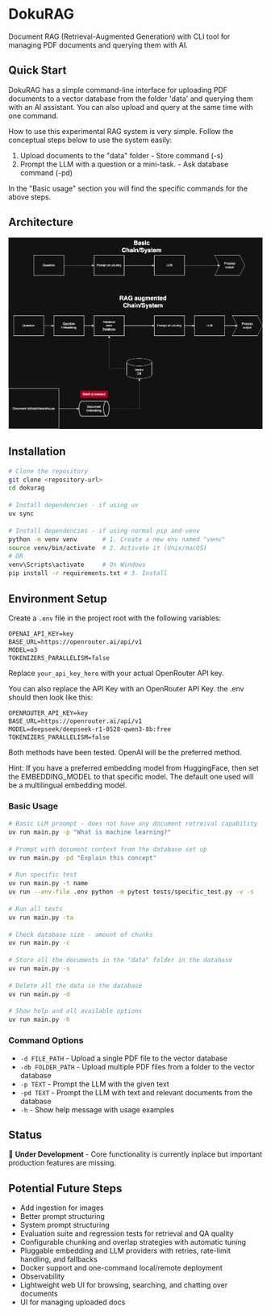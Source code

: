 # DokuRAG

Document RAG (Retrieval-Augmented Generation) with CLI tool for managing PDF documents and querying them with AI.

## Quick Start

DokuRAG has a simple command-line interface for uploading PDF documents to a vector database from the folder 'data' and querying them with an AI assistant. You can also upload and query at the same time with one command.

How to use this experimental RAG system is very simple. Follow the conceptual steps below to use the system easily:
1. Upload documents to the "data" folder - Store command (-s)
2. Prompt the LLM with a question or a mini-task. - Ask database command (-pd)

In the "Basic usage" section you will find the specific commands for the above steps.

## Architecture

![DokuRAG Architecture](assets/dokurag_architecture.png)

## Installation

```bash
# Clone the repository
git clone <repository-url>
cd dokurag

# Install dependencies - if using uv
uv sync

# Install dependencies - if using normal pip and venv
python -m venv venv       # 1. Create a new env named "venv"
source venv/bin/activate  # 2. Activate it (Unix/macOS)
# OR
venv\Scripts\activate     # On Windows
pip install -r requirements.txt # 3. Install


```

## Environment Setup

Create a `.env` file in the project root with the following variables:
```
OPENAI_API_KEY=key
BASE_URL=https://openrouter.ai/api/v1
MODEL=o3
TOKENIZERS_PARALLELISM=false
```


Replace `your_api_key_here` with your actual OpenRouter API key.

You can also replace the API Key with an OpenRouter API Key. the .env should then look like this:
```
OPENROUTER_API_KEY=key
BASE_URL=https://openrouter.ai/api/v1
MODEL=deepseek/deepseek-r1-0528-qwen3-8b:free
TOKENIZERS_PARALLELISM=false
```

Both methods have been tested. OpenAI will be the preferred method.

Hint: If you have a preferred embedding model from HuggingFace, then set the EMBEDDING_MODEL to that specific model. The default one used will be a multilingual embedding model.

### Basic Usage

```bash
# Basic LLM proompt - does not have any document retreival capability
uv run main.py -p "What is machine learning?"

# Prompt with document context from the database set up
uv run main.py -pd "Explain this concept"

# Run specific test
uv run main.py -t name
uv run --env-file .env python -m pytest tests/specific_test.py -v -s

# Run all tests
uv run main.py -ta

# Check database size - amount of chunks
uv run main.py -c

# Store all the documents in the "data" folder in the database
uv run main.py -s

# Delete all the data in the database
uv run main.py -d

# Show help and all available options
uv run main.py -h
```

### Command Options

- `-d FILE_PATH` - Upload a single PDF file to the vector database
- `-db FOLDER_PATH` - Upload multiple PDF files from a folder to the vector database
- `-p TEXT` - Prompt the LLM with the given text
- `-pd TEXT` - Prompt the LLM with text and relevant documents from the database
- `-h` - Show help message with usage examples


## Status

🚧 **Under Development** - Core functionality is currently inplace but important production features are missing.

## Potential Future Steps

- Add ingestion for images
- Better prompt structuring
- System prompt structuring
- Evaluation suite and regression tests for retrieval and QA quality
- Configurable chunking and overlap strategies with automatic tuning
- Pluggable embedding and LLM providers with retries, rate-limit handling, and fallbacks
- Docker support and one-command local/remote deployment
- Observability
- Lightweight web UI for browsing, searching, and chatting over documents
- UI for managing uploaded docs
